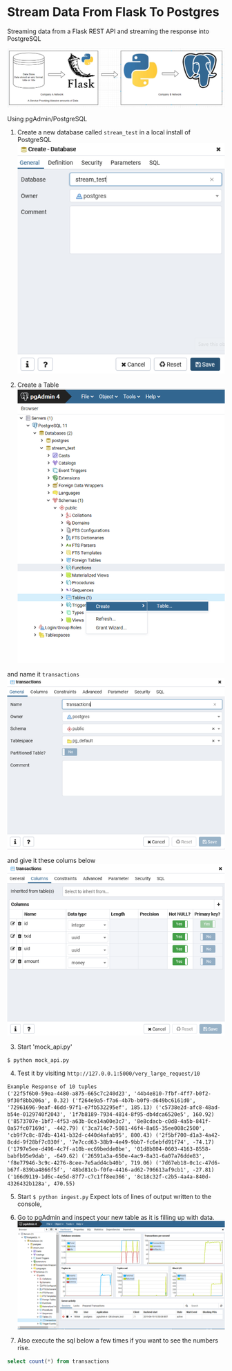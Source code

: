 # Stream Data From Flask To Postgres
Streaming data from a Flask REST API and streaming the response into PostgreSQL

![](streaming.gif)

Using pgAdmin/PostgreSQL

1. Create a new database called `stream_test` in a local install of PostgreSQL
![Create a new database called 'stream_test'](create_db.gif)

2. Create a Table
![](create_table.gif)

and name it `transactions`
![and name it 'transactions'](transactions.gif)

and give it these colums below
![and give it these colums](columns.gif)

3. Start 'mock_api.py'
```bash
$ python mock_api.py
```

4. Test it by visiting `http://127.0.0.1:5000/very_large_request/10`

```
Example Response of 10 tuples
('22f5f6b0-59ea-4480-a875-665c7c240d23', '44b4e810-7fbf-4ff7-b0f2-9f30f8bb206a', 0.32) ('f264e9a5-f7a6-4b7b-b0f9-d649bc6161d0', '72961696-9eaf-46dd-97f1-e7fb532295ef', 185.13) ('c5738e2d-afc8-48ad-b54e-0129740f2043', '1f7b8189-7934-4814-8f95-db4dca6520e5', 160.92) ('8573707e-1bf7-4f53-a63b-0ce14a00e3c7', '8e8cdacb-c0d8-4a5b-841f-0a57fc07169d', -442.79) ('3ca714c7-5081-46f4-8a65-35ee008c2500', 'cb9f7c8c-87db-4141-b32d-c440d4afab95', 800.43) ('2f5bf700-d1a3-4a42-8cdd-9f28bf7c030f', '7e7ccd63-38b9-4e49-9bb7-fc6ebfd91f74', -74.17) ('1797e5ee-d496-4c7f-a10b-ec69bedde0be', '01d8b804-0603-4163-8558-babfb95e9dab', -649.62) ('26591a3a-650e-4ac9-8a31-6a07a76dde83', 'f8e77946-3c9c-4276-8cee-7e5add4cb40b', 719.06) ('7d67eb18-0c1c-47d6-b67f-839ba4866f5f', '48bd81cb-f0fe-4416-ad62-796613af9cb1', -27.81) ('166d9119-1d6c-4e5d-87f7-c7c1ff8ee366', '8c18c32f-c2b5-4a4a-840d-4326432b128a', 470.55) 
```

5. Start `$ python ingest.py`
Expect lots of lines of output written to the console,

6. Go to pgAdmin and inspect your new table as it is filling up with data.
![pgAdmin showing load](pgadmin.gif)

7. Also execute the sql below a few times if you want to see the numbers rise.
```sql
select count(*) from transactions
```

